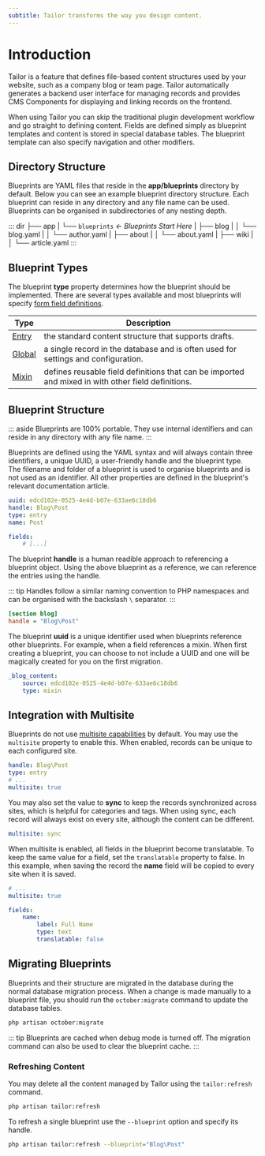 ```yaml
---
subtitle: Tailor transforms the way you design content.
---
```

# Introduction

<VideoBlockLink src="https://www.youtube.com/watch?v=_WMH4mlMdjk" title="Tailor Tutorial" description="This video describes how to quickly create a complete blog solution with Tailor." prompt="Watch the tutorial" />

Tailor is a feature that defines file-based content structures used by your website, such as a company blog or team page. Tailor automatically generates a backend user interface for managing records and provides CMS Components for displaying and linking records on the frontend.

When using Tailor you can skip the traditional plugin development workflow and go straight to defining content. Fields are defined simply as blueprint templates and content is stored in special database tables. The blueprint template can also specify navigation and other modifiers.

## Directory Structure

Blueprints are YAML files that reside in the **app/blueprints** directory by default.
Below you can see an example blueprint directory structure. Each blueprint can reside in any directory and any file name can be used. Blueprints can be organised in subdirectories of any nesting depth.

::: dir
├── app
|   └── `blueprints`  _← Blueprints Start Here_
|       ├── blog
|       │   └── blog.yaml
|       │   └── author.yaml
|       ├── about
|       │   └── about.yaml
|       ├── wiki
|       │   └── article.yaml
:::

## Blueprint Types

The blueprint **type** property determines how the blueprint should be implemented. There are several types available and most blueprints will specify [form field definitions](../element/form-fields.md).

Type | Description
------------- | -------------
[Entry](blueprints/entry.md) | the standard content structure that supports drafts.
[Global](blueprints/global.md) | a single record in the database and is often used for settings and configuration.
[Mixin](blueprints/mixin.md) | defines reusable field definitions that can be imported and mixed in with other field definitions.

## Blueprint Structure

::: aside
Blueprints are 100% portable. They use internal identifiers and can reside in any directory with any file name.
:::

Blueprints are defined using the YAML syntax and will always contain three identifiers, a unique UUID, a user-friendly handle and the blueprint type. The filename and folder of a blueprint is used to organise blueprints and is not used as an identifier. All other properties are defined in the blueprint's relevant documentation article.

```yaml
uuid: edcd102e-0525-4e4d-b07e-633ae6c18db6
handle: Blog\Post
type: entry
name: Post

fields:
    # [...]
```

The blueprint **handle** is a human readible approach to referencing a blueprint object. Using the above blueprint as a reference, we can reference the entries using the handle.

::: tip
Handles follow a similar naming convention to PHP namespaces and can be organised with the backslash `\` separator.
:::

```ini
[section blog]
handle = "Blog\Post"
```

The blueprint **uuid** is a unique identifier used when blueprints reference other blueprints. For example, when a field references a mixin. When first creating a blueprint, you can choose to not include a UUID and one will be magically created for you on the first migration.

```yaml
_blog_content:
    source: edcd102e-0525-4e4d-b07e-633ae6c18db6
    type: mixin
```

## Integration with Multisite

Blueprints do not use [multisite capabilities](../resources/multisite.md) by default. You may use the `multisite` property to enable this. When enabled, records can be unique to each configured site.

```yaml
handle: Blog\Post
type: entry
# ...
multisite: true
```

You may also set the value to **sync** to keep the records synchronized across sites, which is helpful for categories and tags. When using sync, each record will always exist on every site, although the content can be different.

```yaml
multisite: sync
```

When multisite is enabled, all fields in the blueprint become translatable. To keep the same value for a field, set the `translatable` property to false. In this example, when saving the record the **name** field will be copied to every site when it is saved.

```yaml
# ...
multisite: true

fields:
    name:
        label: Full Name
        type: text
        translatable: false
```

## Migrating Blueprints

Blueprints and their structure are migrated in the database during the normal database migration process. When a change is made manually to a blueprint file, you should run the `october:migrate` command to update the database tables.

```bash
php artisan october:migrate
```

::: tip
Blueprints are cached when debug mode is turned off. The migration command can also be used to clear the blueprint cache.
:::

### Refreshing Content

You may delete all the content managed by Tailor using the `tailor:refresh` command.

```bash
php artisan tailor:refresh
```

To refresh a single blueprint use the `--blueprint` option and specify its handle.

```bash
php artisan tailor:refresh --blueprint="Blog\Post"
```

<!--
### Pruning Content

As a general rule Tailor will never drop table columns and delete content. If a field is removed, the column will be renamed instead of dropped. For example, an old field named `content` may appear as `x_content_fb418fac` in the database table. Tables for old blueprints are also kept in case they are ever restored.

You may prune unused database column with the `tailor:prune` command.

```bash
php artisan tailor:prune
```
-->
